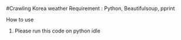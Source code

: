 #Crawling Korea weather
Requirement : Python, Beautifulsoup, pprint

How to use
1. Please run this code on python idle
